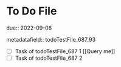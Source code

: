# To Do File

due:: 2022-09-08

metadatafield:: todoTestFile_687\_93

- [ ] Task of todoTestFile_687 1 [[Query me]]
- [ ] Task of todoTestFile_687 2
